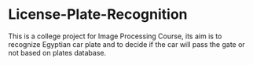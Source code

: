 # License-Plate-Recognition
This is a college project for Image Processing Course, its aim is to recognize Egyptian car plate and to decide if the car will pass the gate or not based on plates database.
